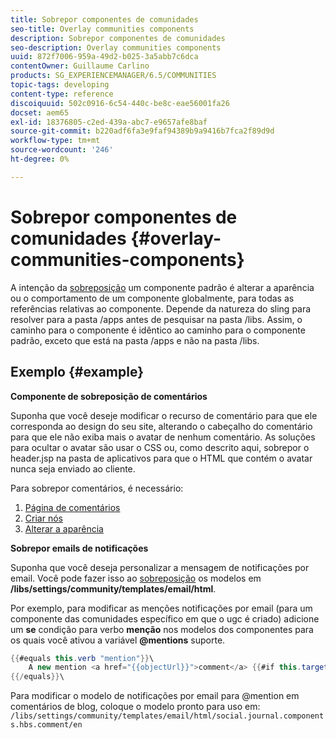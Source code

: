 ```yaml
---
title: Sobrepor componentes de comunidades
seo-title: Overlay communities components
description: Sobrepor componentes de comunidades
seo-description: Overlay communities components
uuid: 872f7006-959a-49d2-b025-3a5abb7c6dca
contentOwner: Guillaume Carlino
products: SG_EXPERIENCEMANAGER/6.5/COMMUNITIES
topic-tags: developing
content-type: reference
discoiquuid: 502c0916-6c54-440c-be8c-eae56001fa26
docset: aem65
exl-id: 18376805-c2ed-439a-abc7-e9657afe8baf
source-git-commit: b220adf6fa3e9faf94389b9a9416b7fca2f89d9d
workflow-type: tm+mt
source-wordcount: '246'
ht-degree: 0%

---
```


# Sobrepor componentes de comunidades {#overlay-communities-components}

A intenção da [sobreposição](/help/communities/client-customize.md#overlays) um componente padrão é alterar a aparência ou o comportamento de um componente globalmente, para todas as referências relativas ao componente. Depende da natureza do sling para resolver para a pasta /apps antes de pesquisar na pasta /libs. Assim, o caminho para o componente é idêntico ao caminho para o componente padrão, exceto que está na pasta /apps e não na pasta /libs.

## Exemplo {#example}

**Componente de sobreposição de comentários**

Suponha que você deseje modificar o recurso de comentário para que ele corresponda ao design do seu site, alterando o cabeçalho do comentário para que ele não exiba mais o avatar de nenhum comentário. As soluções para ocultar o avatar são usar o CSS ou, como descrito aqui, sobrepor o header.jsp na pasta de aplicativos para que o HTML que contém o avatar nunca seja enviado ao cliente.

Para sobrepor comentários, é necessário:

1. [Página de comentários](/help/communities/overlay-create-comments-page.md)
1. [Criar nós](/help/communities/overlay-create-nodes.md)
1. [Alterar a aparência](/help/communities/overlay-alter-appearance.md)

**Sobrepor emails de notificações**

Suponha que você deseja personalizar a mensagem de notificações por email. Você pode fazer isso ao [sobreposição](/help/communities/client-customize.md#overlays) os modelos em **/libs/settings/community/templates/email/html**.

Por exemplo, para modificar as menções notificações por email (para um componente das comunidades específico em que o ugc é criado) adicione um **se** condição para verbo **menção** nos modelos dos componentes para os quais você ativou a variável **@mentions** suporte.

```java
{{#equals this.verb "mention"}}\
    A new mention <a href="{{objectUrl}}">comment</a> {{#if this.target.properties.[jcr:title]}}to the article "{{{target.displayName}}}" {{/if}}was added by {{{user.name}}} on {{dateUtil this.published format="EEE, d MMM yyyy HH:mm:ss z"}}.\n \
{{/equals}}\
```

Para modificar o modelo de notificações por email para @mention em comentários de blog, coloque o modelo pronto para uso em: `/libs/settings/community/templates/email/html/social.journal.components.hbs.comment/en`
